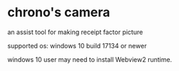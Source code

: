 # chrono's camera
an assist tool for making receipt factor picture

supported os: windows 10 build 17134 or newer

windows 10 user may need to install Webview2 runtime.
